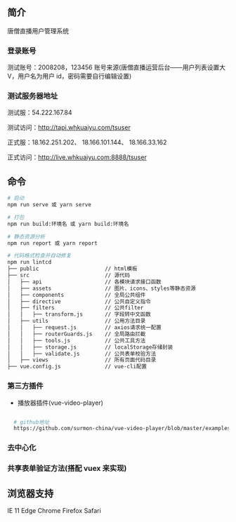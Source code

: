 ## 简介

唐僧直播用户管理系统

### 登录账号

测试账号：2008208，123456 账号来源(唐僧直播运营后台——用户列表设置大 V，用户名为用户 id，密码需要自行编辑设置)

### 测试服务器地址

测试服：54.222.167.84

测试访问：http://tapi.whkuaiyu.com/tsuser

正式服：18.162.251.202、 18.166.101.144、 18.166.33.162

正式访问：http://live.whkuaiyu.com:8888/tsuser

## 命令

```bash
# 启动
npm run serve 或 yarn serve

# 打包
npm run build:环境名 或 yarn build:环境名

# 静态资源分析
npm run report 或 yarn report

# 代码格式检查并自动修复
npm run lintcd
├── public                     // html模板
├── src                        // 源代码
│   ├── api                    // 各模块请求接口函数
│   ├── assets                 // 图片、icons、styles等静态资源
│   ├── components             // 全局公共组件
│   ├── directive              // 公共自定义指令
│   ├── filters                // 公共filter
│   │   ├── transform.js       // 字段转中文函数
│   ├── utils                  // 公用方法目录
│   │   ├── request.js         // axios请求统一配置
│   │   ├── routerGuards.js    // 全局路由拦截
│   │   ├── tools.js           // 公共工具方法
│   │   ├── storage.js         // localStorage存储封装
│   │   ├── validate.js        // 公共表单校验方法
│   ├── views                  // 所有页面代码目录
├── vue.config.js              // vue-cli配置
```

### 第三方插件

- 播放器插件(vue-video-player)

```bash

  # github地址
  https://github.com/surmon-china/vue-video-player/blob/master/examples/01-video.vue

```

### 去中心化

### 共享表单验证方法(搭配 vuex 来实现)

## 浏览器支持

IE 11
Edge
Chrome
Firefox
Safari
